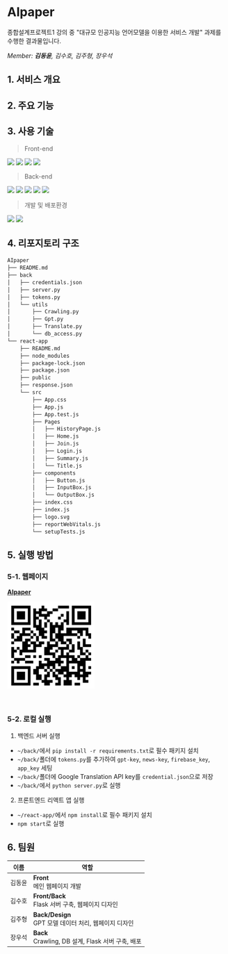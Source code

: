 # AIpaper
종합설계프로젝트1 강의 중 "대규모 인공지능 언어모델을 이용한 서비스 개발" 과제를 수행한 결과물입니다.

*Member: **김동윤**, 김수호, 김주형, 장우석*
<br>

## 1. 서비스 개요

## 2. 주요 기능

## 3. 사용 기술
> Front-end

<img src="https://img.shields.io/badge/HTML5-E34F26?style=flat-square&logo=html5&logoColor=white"> <img src="https://img.shields.io/badge/CSS3-1572B6?style=flat-square&logo=css3&logoColor=white"> <img src="https://img.shields.io/badge/JavaScript-F7DF1E?style=flat-square&logo=javascript&logoColor=black"> <img src="https://img.shields.io/badge/React-61DAFB?style=flat-square&logo=react&logoColor=black">
<br>

> Back-end

<img src="https://img.shields.io/badge/Python-3776AB?style=flat-square&logo=python&logoColor=white"> <img src="https://img.shields.io/badge/Flask-FFFFFF?style=flat-square&logo=flask&logoColor=black"> <img src="https://img.shields.io/badge/Firebase-FFCA28?style=flat-square&logo=firebase&logoColor=white"> <img src="https://img.shields.io/badge/GPT3.5-412991?style=flat-square&logo=OpenAI&logoColor=white"> <img src="https://img.shields.io/badge/Google Translate-4285F4?style=flat-square&logo=Google&logoColor=white">
<br>

> 개발 및 배포환경

<img src="https://img.shields.io/badge/GCP-4285F4?style=flat-square&logo=Google&logoColor=white"> <img src="https://img.shields.io/badge/NGINX-009639?style=flat-square&logo=NGINX&logoColor=white">
<br>

## 4. 리포지토리 구조
```bash
AIpaper
├── README.md
├── back
│   ├── credentials.json
│   ├── server.py
│   ├── tokens.py
│   └── utils
│       ├── Crawling.py
│       ├── Gpt.py
│       ├── Translate.py
│       └── db_access.py
└── react-app
    ├── README.md
    ├── node_modules
    ├── package-lock.json
    ├── package.json
    ├── public
    ├── response.json
    └── src
        ├── App.css
        ├── App.js
        ├── App.test.js
        ├── Pages
        │   ├── HistoryPage.js
        │   ├── Home.js
        │   ├── Join.js
        │   ├── Login.js
        │   ├── Summary.js
        │   └── Title.js
        ├── components
        │   ├── Button.js
        │   ├── InputBox.js
        │   └── OutputBox.js
        ├── index.css
        ├── index.js
        ├── logo.svg
        ├── reportWebVitals.js
        └── setupTests.js
```

## 5. 실행 방법
### 5-1. 웹페이지
[**AIpaper**](https://aipaper.site/)
<br>

<a href="https://aipaper.site/"><img src="./aipaper_qr.png" width="200" height="200"></a>

<br>

### 5-2. 로컬 실행
1. 백엔드 서버 실행
  * `~/back/`에서 `pip install -r requirements.txt`로 필수 패키지 설치
  * `~/back/`폴더에 `tokens.py`를 추가하여 `gpt-key`, `news-key`, `firebase_key`, `app_key` 세팅
  * `~/back/`폴더에 Google Translation API key를 `credential.json`으로 저장
  * `~/back/`에서 `python server.py`로 실행

2. 프론트엔드 리액트 앱 실행
  * `~/react-app/`에서 `npm install`로 필수 패키지 설치
  * `npm start`로 실행


## 6. 팀원
|이름|역할|
|---|------------------------|
|김동윤|__Front__<br>메인 웹페이지 개발|
|김수호|__Front/Back__<br>Flask 서버 구축, 웹페이지 디자인|
|김주형|__Back/Design__<br>GPT 모델 데이터 처리, 웹페이지 디자인|
|장우석|__Back__<br>Crawling, DB 설계, Flask 서버 구축, 배포|
<br>


